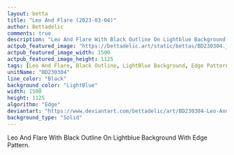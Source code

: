 ```yaml
---
layout: betta
title: "Leo And Flare (2023-03-04)"
author: Bettadelic
comments: true
description: "Leo And Flare With Black Outline On Lightblue Background With Edge Pattern."
actpub_featured_image: "https://bettadelic.art/static/bettas/BD230304.jpg"
actpub_featured_image_width: 1500
actpub_featured_image_height: 1125
tags: [Leo And Flare, Black Outline, LightBlue Background, Edge Pattern, March 2023, Solid Background Pattern]
unitName: "BD230304"
line_color: "Black"
background_color: "LightBlue"
width: 1500
height: 1125
algorithm: "Edge"
deviantart: "https://www.deviantart.com/bettadelic/art/BD230304-Leo-And-Flare-2023-03-04-952297954"
background_type: "Solid"
---
```


Leo And Flare With Black Outline On Lightblue Background With Edge Pattern.
